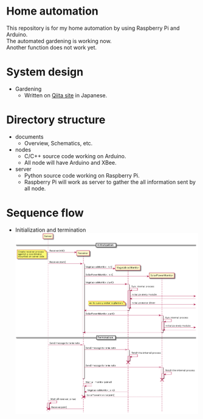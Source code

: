 # Home automation

This repository is for my home automation by using Raspberry Pi and Arduino.  
The automated gardening is working now.  
Another function does not work yet.  

# System design

* Gardening
    * Written on [Qiita site](http://qiita.com/dodo5522/items/63d1efee3f70b3d5f2f6) in Japanese.

# Directory structure

* documents
    * Overview, Schematics, etc.
* nodes
    * C/C++ source code working on Arduino.
    * All node will have Arduino and XBee.
* server
    * Python source code working on Raspberry Pi.
    * Raspberry Pi will work as server to gather the all information sent by all node.

# Sequence flow

* Initialization and termination
    ![initialize and terminate sequence flow](https://github.com/dodo5522/home-automation/blob/master/documents/uml/sequence_init_term.png)
